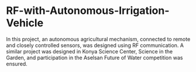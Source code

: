 # RF-with-Autonomous-Irrigation-Vehicle
In this project, an autonomous agricultural mechanism, connected to remote and closely controlled sensors, was designed using RF communication.
A similar project was designed in Konya Science Center, Science in the Garden, and participation in the Aselsan Future of Water competition was ensured.
